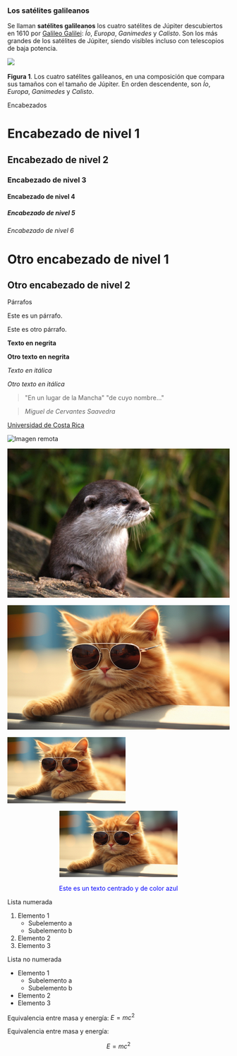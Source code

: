 ### Los satélites galileanos

Se llaman **satélites galileanos** los cuatro satélites
de Júpiter descubiertos en 1610 por [Galileo Galilei](https://es.wikipedia.org/wiki/Galileo_Galilei): 
*Ío*, *Europa*, *Ganimedes* y *Calisto*.  Son los más grandes de los satélites de Júpiter,  siendo visibles incluso con telescopios de baja potencia.

![](https://upload.wikimedia.org/wikipedia/commons/thumb/f/fe/Jupiter_and_the_Galilean_Satellites.jpg/168px-Jupiter_and_the_Galilean_Satellites.jpg)

**Figura 1**. Los cuatro satélites galileanos, 
en una composición que compara sus tamaños con el tamaño de Júpiter. 
En orden descendente, son *Ío*, *Europa*, *Ganimedes* y *Calisto*.

Encabezados

# Encabezado de nivel 1
## Encabezado de nivel 2
### Encabezado de nivel 3
#### Encabezado de nivel 4
##### Encabezado de nivel 5
###### Encabezado de nivel 6 

<!-- Comentario que no se visualiza en el documento -->


Otro encabezado de nivel 1
===
Otro encabezado de nivel 2 
---

Párrafos

Este es un párrafo.

Este es otro párrafo.

**Texto en negrita**

__Otro texto en negrita__

_Texto en itálica_

*Otro texto en itálica*

>"En un lugar de la Mancha"
>"de cuyo nombre..."

>*Miguel de Cervantes  Saavedra*

[Universidad de Costa Rica](https://www.ucr.ac.cr/)

![Imagen remota](https://inaturalist-open-data.s3.amazonaws.com/photos/107853231/large.jpeg)

![Imagen local](nutria.jpg)

![Imagen local](gato.jpg)


<img src="gato.jpg" alt="Gato naranja" with="300" height="150">


<p align="center">
    <img src="gato.jpg" alt="Gato naranja" with="300" height="150">
</p>


<p style="color:blue;" align="center">
    Este es un texto centrado y de color azul
</p>

Lista numerada
1. Elemento 1
    - Subelemento a
    - Subelemento b
2. Elemento 2
3. Elemento 3

Lista no numerada
- Elemento 1
  - Subelemento a
  - Subelemento b
- Elemento 2
- Elemento 3

Equivalencia entre masa y energía: $E = mc^{2}$

Equivalencia entre masa y energía:

$$E = mc^{2}$$